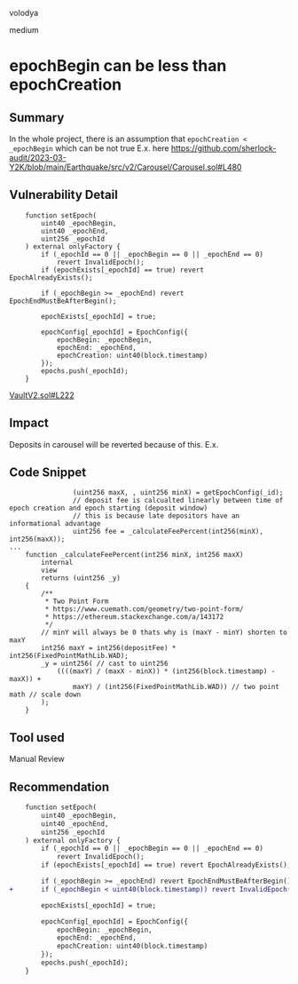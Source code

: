 volodya

medium

# epochBegin can be less than epochCreation

## Summary
In the whole project, there is an assumption that `epochCreation < _epochBegin` which can be not true
E.x. here
https://github.com/sherlock-audit/2023-03-Y2K/blob/main/Earthquake/src/v2/Carousel/Carousel.sol#L480
## Vulnerability Detail
```solidity
    function setEpoch(
        uint40 _epochBegin,
        uint40 _epochEnd,
        uint256 _epochId
    ) external onlyFactory {
        if (_epochId == 0 || _epochBegin == 0 || _epochEnd == 0)
            revert InvalidEpoch();
        if (epochExists[_epochId] == true) revert EpochAlreadyExists();

        if (_epochBegin >= _epochEnd) revert EpochEndMustBeAfterBegin();

        epochExists[_epochId] = true;

        epochConfig[_epochId] = EpochConfig({
            epochBegin: _epochBegin,
            epochEnd: _epochEnd,
            epochCreation: uint40(block.timestamp)
        });
        epochs.push(_epochId);
    }
```
[VaultV2.sol#L222](https://github.com/sherlock-audit/2023-03-Y2K/blob/main/Earthquake/src/v2/VaultV2.sol#L222)
## Impact
Deposits in carousel will be reverted because of this. E.x. 
## Code Snippet
```solidity
                (uint256 maxX, , uint256 minX) = getEpochConfig(_id);
                // deposit fee is calcualted linearly between time of epoch creation and epoch starting (deposit window)
                // this is because late depositors have an informational advantage
                uint256 fee = _calculateFeePercent(int256(minX), int256(maxX));
...
    function _calculateFeePercent(int256 minX, int256 maxX)
        internal
        view
        returns (uint256 _y)
    {
        /**
         * Two Point Form
         * https://www.cuemath.com/geometry/two-point-form/
         * https://ethereum.stackexchange.com/a/143172
         */
        // minY will always be 0 thats why is (maxY - minY) shorten to maxY
        int256 maxY = int256(depositFee) * int256(FixedPointMathLib.WAD);
        _y = uint256( // cast to uint256
            ((((maxY) / (maxX - minX)) * (int256(block.timestamp) - maxX)) +
                maxY) / (int256(FixedPointMathLib.WAD)) // two point math // scale down
        );
    }
```
## Tool used

Manual Review

## Recommendation
```diff
    function setEpoch(
        uint40 _epochBegin,
        uint40 _epochEnd,
        uint256 _epochId
    ) external onlyFactory {
        if (_epochId == 0 || _epochBegin == 0 || _epochEnd == 0)
            revert InvalidEpoch();
        if (epochExists[_epochId] == true) revert EpochAlreadyExists();

        if (_epochBegin >= _epochEnd) revert EpochEndMustBeAfterBegin();
+       if (_epochBegin < uint40(block.timestamp)) revert InvalidEpoch();

        epochExists[_epochId] = true;

        epochConfig[_epochId] = EpochConfig({
            epochBegin: _epochBegin,
            epochEnd: _epochEnd,
            epochCreation: uint40(block.timestamp)
        });
        epochs.push(_epochId);
    }
```